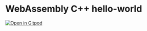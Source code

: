 # WebAssembly C++ hello-world

[![Open in Gitpod](https://gitpod.io/button/open-in-gitpod.svg)](https://gitpod.io/#https://github.com/haraldreingruber/webassembly-cpp-hello-world)
